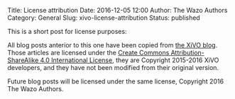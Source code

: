 Title: License attribution
Date: 2016-12-05 12:00
Author: The Wazo Authors
Category: General
Slug: xivo-license-attribution
Status: published

This is a short post for license purposes:

All blog posts anterior to this one have been copied from [the XiVO blog](http://blog.xivo.io). Those articles are licensed under the [Create Commons Attribution-ShareAlike 4.0 International License](http://creativecommons.org/licenses/by-sa/4.0/), they are Copyright 2015-2016 XiVO developers, and they have not been modified from their original version.

Future blog posts will be licensed under the same license, Copyright 2016 The Wazo Authors.
